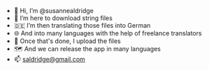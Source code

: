 - 👋 Hi, I’m @susannealdridge
- :arrow_down_small: I’m here to download string files
- :de: I’m then translating those files into German
- :globe_with_meridians: And into many languages with the help of freelance translators
- :arrow_up_small: Once that's done, I upload the files 
- :world_map: And we can release the app in many languages
- 📫 saldridge@gmail.com

<!---
susannealdridge/susannealdridge is a ✨ special ✨ repository because its `README.md` (this file) appears on your GitHub profile.
You can click the Preview link to take a look at your changes.
--->
